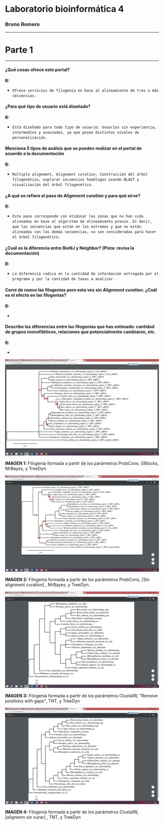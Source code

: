# Laboratorio bioinformática 4


### Bruno Romero


-----



# Parte 1



----



#### ¿Qué cosas ofrece este portal? 


__R:__


+ `Ofrece servicios de filogenia en base al alineamiento de tres o más secuencias.  `



#### ¿Para qué tipo de usuario está diseñado?


__R:__


+ `Está diseñado para todo tipo de usuario: Usuarios sin experiencia, intermedios y avanzados, ya que posee distintos niveles de personalización. `


#### Menciona 5 tipos de análsis que se pueden realizar en el portal de acuerdo a la documentación


__R:__


+ `Multiple alignment, Alignment curation, Construcción del árbol filogenético, explorar secuencias homólogas usando BLAST y visualización del árbol filogenético. `



#### ¿A qué se refiere el paso de *Alignment curation* y para qué sirve?


__R:__



+ `Este paso corresponde con eliminar las zonas que no han sido alineadas en base al algoritmo de alineamiento previo. Es decir, que las secuencias que están en los extremos y que no están alineadas con las demás secuencias, no son consideradas para hacer el árbol filogenético. `




#### ¿Cuál es la diferencia entre BioNJ y Neighbor? (Pista: revisa la documentación)



__R:__



+ `La diferencia radica en la cantidad de información entregada por el programa y por la cantidad de taxas a analizar.`




#### Corre de nuevo las filogenias pero esta vez sin *Alignment curation*. ¿Cuál es el efecto en las filogenias?



__R:__




+ ` `



#### Describe las diferencias entre las filogenias que has estimado: cantidad de grupos monofiléticos, relaciones que potencialmente cambiaron, etc.



__R:__



+ ` `





![Gblocks](https://github.com/CapitanFlint/Laboratorio-bioinfo-4/blob/master/foto%201%20gblocks.png)




__IMAGEN 1:__  Filogenia formada a partir de los parámetros ProbCons, GBlocks, MrBayes, y TreeDyn.




![sincurationprobcon](https://github.com/CapitanFlint/Laboratorio-bioinfo-4/blob/master/foto%202%20probcons%20sin%20curation.png)



__IMAGEN 2:__ Filogenia formada a partir de los parámetros ProbCons, [Sin alignment curation] , MrBayes, y TreeDyn.




![foto3clustalw](https://github.com/CapitanFlint/Laboratorio-bioinfo-4/blob/master/foto3clustalw.png)




__IMAGEN 3:__ Filogenia formada a partir de los parámetros ClustalW, "Remove positions with gaps", TNT, y TreeDyn




![foto4custalwsincurrar](https://github.com/CapitanFlint/Laboratorio-bioinfo-4/blob/master/foto4clustalwsincurar.png)




__IMAGEN 4:__ Filogenia formada a partir de los parámetros ClustalW, [alignemn sin curar] , TNT, y TreeDyn
